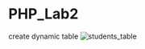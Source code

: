 # PHP_Lab2
create dynamic table
![students_table](https://user-images.githubusercontent.com/94529237/193406620-d3c2bdb0-fd87-432f-ba1b-a2bfb68535b0.png)
